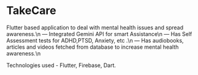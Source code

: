 # TakeCare

Flutter based application to deal with mental health issues and spread awareness.\n
— Integrated Gemini API for smart Assistance\n
— Has Self Assessment tests for ADHD,PTSD, Anxiety, etc .\n
— Has audiobooks, articles and videos fetched from database to increase mental health awareness.\n

Technologies used - Flutter, Firebase, Dart.
